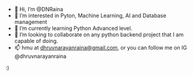 - 👋 Hi, I’m @DNRaina
- 👀 I’m interested in Pyton, Machine Learning, AI and Database management
- 🌱 I’m currently learning Python Advanced level.
- 💞️ I’m looking to collaborate on any python backend project that I am capable of doing.
- 📫 hmu at dhruvnarayanraina@gmail.com, or you can follow me on IG @dhruvnarayanraina

:)
